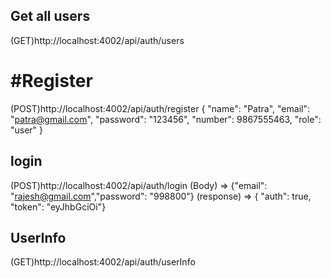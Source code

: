 ## Get all users
(GET)http://localhost:4002/api/auth/users



# #Register
(POST)http://localhost:4002/api/auth/register
{
    "name": "Patra",
    "email": "patra@gmail.com",
    "password": "123456",
    "number": 9867555463,
    "role": "user"
}

## login
(POST)http://localhost:4002/api/auth/login
(Body) => {"email": "rajesh@gmail.com","password": "998800"}
(response) => { "auth": true, "token": "eyJhbGciOi"}

## UserInfo
(GET)http://localhost:4002/api/auth/userInfo
 